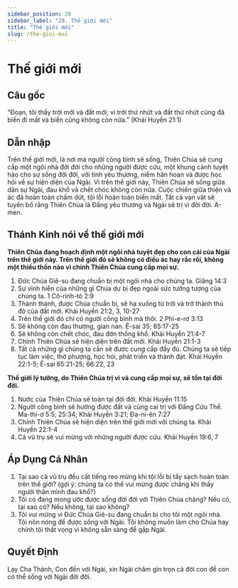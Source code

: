 ```yaml
---
sidebar_position: 28
sidebar_label: "28. Thế giới mới"
title: "Thế giới mới"
slug: /the-gioi-moi
---
```


Thế giới mới
====

## Câu gốc

“Đoạn, tôi thấy trời mới và đất mới; vì trời thứ nhứt và đất thứ nhứt cũng đã biến đi mất và biển cũng không còn nữa.” (Khải Huyền 21:1)

## Dẫn nhập

Trên thế giới mới, là nơi mà người công bình sẽ sống, Thiên Chúa sẽ cung cấp một ngôi nhà đời đời cho những người được cứu, một khung cảnh tuyệt hảo cho sự sống đời đời, với tình yêu thương, niềm hân hoan và được học hỏi về sự hiện diện của Ngài. Vì trên thế giới này, Thiên Chúa sẽ sống giữa dân sự Ngài, đau khổ và chết chóc không còn nữa. Cuộc chiến giữa thiện và ác đã hoàn toàn chấm dứt, tội lỗi hoàn toàn biến mất. Tất cả vạn vật sẽ tuyên bố rằng Thiên Chúa là Đấng yêu thương và Ngài sẽ trị vì đời đời. A-men.

## Thánh Kinh nói về thế giới mới

**Thiên Chúa đang hoạch định một ngôi nhà tuyệt đẹp cho con cái của Ngài trên thế giới này. Trên thế giới đó sẽ không có điều ác hay rắc rối, không một thiếu thốn nào vì chính Thiên Chúa cung cấp mọi sự.**

1. Đức Chúa Giê-su đang chuẩn bị một ngôi nhà cho chúng ta. Giăng 14:3
2. Sự vinh hiển của những gì Chúa dự bị đẹp ngoài sức tưởng tượng của chúng ta. 1 Cô-rinh-tô 2:9
3. Thành thánh, được Chúa chuẩn bị, sẽ hạ xuống từ trời và trở thành thủ đô của đất mới. Khải Huyền 21:2, 3, 10-27
4. Trên thế giới đó chỉ có người công bình mà thôi. 2 Phi-e-rơ 3:13
5. Sẽ không còn đau thương, gian nan. Ê-sai 35; 65:17-25
6. Sẽ không còn chết chóc, đau đớn thống khổ. Khải Huyền 21:4-7
7. Chính Thiên Chúa sẽ hiện diện trên đất mới. Khải Huyền 21:1-3
8. Tất cả những gì chúng ta cần sẽ được cung cấp đầy đủ. Chúng ta sẽ tiếp tục làm việc, thờ phượng, học hỏi, phát triển và thành đạt. Khải Huyền 22:1-5; Ê-sai 65:21-25; 66:22, 23

**Thế giới lý tưởng, do Thiên Chúa trị vì và cung cấp mọi sự, sẽ tồn tại đời đời.**

1. Nước của Thiên Chúa sẽ toàn tại đời đời. Khải Huyền 11:15
2. Người công bình sẽ hưởng được đất và cùng cai trị với Đấng Cứu Thế. Ma-thi-ơ 5:5; 25:34; Khải Huyền 3:21; Đa-ni-ên 7:27
3. Chính Thiên Chúa sẽ hiện diện trên thế giới mới với chúng ta. Khải Huyền 22:1-4
4. Cả vũ trụ sẽ vui mừng với những người được cứu. Khải Huyền 19:6, 7

## Áp Dụng Cá Nhân

1. Tại sao cả vũ trụ đều cất tiếng reo mừng khi tội lỗi bị tẩy sạch hoàn toàn trên thế giới? (gợi ý: chúng ta có thể vui mừng được chăng khi thấy người thân mình đau khổ?)
2. Tôi có đang mong ước được sống đời đời với Thiên Chúa chăng? Nếu có, tại sao có? Nếu không, tại sao không?
3. Tôi vui mừng vì Đức Chúa Giê-su đang chuẩn bị cho tôi một ngôi nhà. Tôi nôn nóng để được sống với Ngài. Tôi không muốn làm cho Chúa hay chính tôi thất vọng vì không sẵn sàng để gặp Ngài.

## Quyết Định

Lạy Cha Thánh, Con đến với Ngài, xin Ngài chăm gìn trọn cả đời con để con có thể sống với Ngài đời đời.
